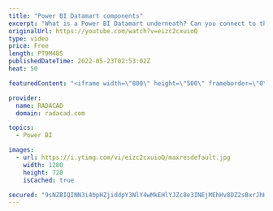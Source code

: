 ```yaml
---
title: "Power BI Datamart components"
excerpt: "What is a Power BI Datamart underneath? Can you connect to the database generated by Power BI Datamart? how the Dataset associated with the Datamart can be used? Is there a linage view? In this article and video, I'll explain These and you will learn about the components of a Power BI Datamart.  Learn"
originalUrl: https://youtube.com/watch?v=eizc2cxuioQ
type: video
price: Free
length: PT9M48S
publishedDateTime: 2022-05-23T02:53:02Z
heat: 50

featuredContent: "<iframe width=\"800\" height=\"500\" frameborder=\"0\" src=\"https://www.youtube.com/embed/eizc2cxuioQ\" allow=\"accelerometer; autoplay; encrypted-media; gyroscope; picture-in-picture\" allowfullscreen></iframe>"

provider:
  name: RADACAD
  domain: radacad.com

topics:
  - Power BI

images:
  - url: https://i.ytimg.com/vi/eizc2cxuioQ/maxresdefault.jpg
    width: 1280
    height: 720
    isCached: true

secured: "9sNZBIQINN3i4bpHZjiddpY3NlY4wMkEHlYJZc8e3INEjMEhHv8DZ2sBxrJhHgN0192RMRhJzMZRZbCYqSVCH3i4TvUbbYjS9SBLOcoyVDN9c9lnACIKn7g+qu75EJwdmWer9DHyC+eky2vc5JjTsw1hTwULJ7L7dsap0Ceu6euoKiFe0+KeefXB5U3aQiikGiTg881Wm478eiW0TDkJsKxpu7SKrJ/y41VqGI58/cjLAvcRh7fPOHb4wSDYW+1M0GP7sNS4vLRVSyw0w5mNoo8ganYQR4gRqr9YlVEu+y4KGHUCashLCGfSCkdfObkxmJueoS2i28ztdc5dLOldlMK4+yEzUyeslHeNshNEjFv1qkrw8berLt7te1iUYBYy08Fb1YbtjovH99hRPOEvXILE99xQN/LnrgqMk305T4w=;z1o5NgECeSDq9NRP+gdMzQ=="
---
```


